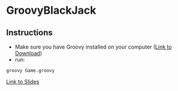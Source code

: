 # GroovyBlackJack
## Instructions
* Make sure you have Groovy installed on your computer ([Link to Download](http://groovy-lang.org/download.html#osinstall))
* run:
```Shell
groovy Game.groovy
```
[Link to Slides](https://docs.google.com/presentation/d/1v6XuCgPBlAhlVzOcdkqFidTVamR3dmZ45IrtbtMSW7U/edit?usp=sharing)

